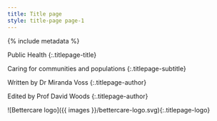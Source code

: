 ```yaml
---
title: Title page
style: title-page page-1
---
```


{% include metadata %}

Public Health
{:.titlepage-title}

Caring for communities and populations
{:.titlepage-subtitle}

Written by Dr Miranda Voss
{:.titlepage-author}

Edited by Prof David Woods
{:.titlepage-author}

![Bettercare logo]({{ images }}/bettercare-logo.svg){:.titlepage-logo}
